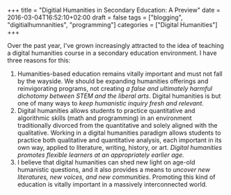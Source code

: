 +++
title = "Digitial Humanities in Secondary Education: A Preview"
date = 2016-03-04T16:52:10+02:00
draft = false
tags = ["blogging", "digitialhumnanities", "programming"]
categories = ["Digital Humanities"]
+++

Over the past year, I've grown increasingly attracted to the idea of
teaching a digital humanities course in a secondary education
environment. I have three reasons for this:

1. Humanities-based education remains vitally important and must not
   fall by the wayside. We should be expanding humanities offerings and
   reinvigorating programs, not creating _a false and ultimately harmful
   dichotomy between STEM and the liberal arts_. Digital humanities is
   but one of many ways to _keep humanistic inquiry fresh and relevant_.
2. Digital humanities allows students to practice quantitative and
   algorithmic skills (math and programming) in an environment
   traditionally divorced from the quantitative and solely aligned with
   the qualitative. Working in a digital humanities paradigm allows
   students to practice both qualitative and quantitative analysis, each
   important in its own way, applied to literature, writing, history, or
   art. _Digital humanities promotes flexible learners at an
   appropriately earlier age._
3. I believe that digital humanities can shed new light on age-old
   humanistic questions, and it also provides a means to _uncover new
   literatures, new voices, and new communities_. Promoting this kind of
   education is vitally important in a massively interconnected world.
